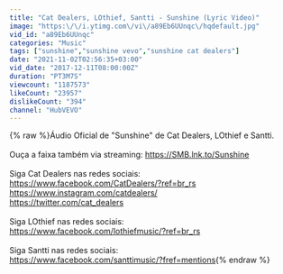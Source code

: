 ```yaml
---
title: "Cat Dealers, LOthief, Santti - Sunshine (Lyric Video)"
image: "https:\/\/i.ytimg.com\/vi\/a89Eb6UUnqc\/hqdefault.jpg"
vid_id: "a89Eb6UUnqc"
categories: "Music"
tags: ["sunshine","sunshine vevo","sunshine cat dealers"]
date: "2021-11-02T02:56:35+03:00"
vid_date: "2017-12-11T08:00:00Z"
duration: "PT3M7S"
viewcount: "1187573"
likeCount: "23957"
dislikeCount: "394"
channel: "HubVEVO"
---
```

{% raw %}Áudio Oficial de &quot;Sunshine&quot; de Cat Dealers, LOthief e Santti.<br /><br />Ouça a faixa também via streaming: <a rel="nofollow" target="blank" href="https://SMB.lnk.to/Sunshine">https://SMB.lnk.to/Sunshine</a><br /><br />Siga Cat Dealers nas redes sociais:<br /><a rel="nofollow" target="blank" href="https://www.facebook.com/CatDealers/?ref=br_rs">https://www.facebook.com/CatDealers/?ref=br_rs</a><br /><a rel="nofollow" target="blank" href="https://www.instagram.com/catdealers/">https://www.instagram.com/catdealers/</a><br /><a rel="nofollow" target="blank" href="https://twitter.com/cat_dealers">https://twitter.com/cat_dealers</a><br /><br />Siga LOthief nas redes sociais:<br /><a rel="nofollow" target="blank" href="https://www.facebook.com/lothiefmusic/?ref=br_rs">https://www.facebook.com/lothiefmusic/?ref=br_rs</a><br /><br />Siga Santti nas redes sociais:<br /><a rel="nofollow" target="blank" href="https://www.facebook.com/santtimusic/?fref=mentions">https://www.facebook.com/santtimusic/?fref=mentions</a>{% endraw %}
